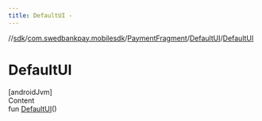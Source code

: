 ```yaml
---
title: DefaultUI -
---
```

//[sdk](../../../../index)/[com.swedbankpay.mobilesdk](../../index)/[PaymentFragment](../index)/[DefaultUI](index)/[DefaultUI](-default-u-i)



# DefaultUI  
[androidJvm]  
Content  
fun [DefaultUI](-default-u-i)()  



